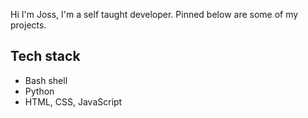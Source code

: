 Hi I'm Joss, I'm a self taught developer. Pinned below are some of my projects.

## Tech stack

* Bash shell
* Python
* HTML, CSS, JavaScript
